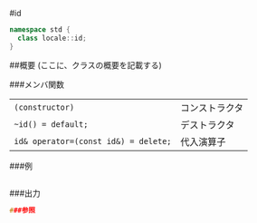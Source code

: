 #id
```cpp
namespace std {
  class locale::id;
}
```

##概要
(ここに、クラスの概要を記載する)

###メンバ関数

| | |
|-------------------------------------------------|-----------------------|
| `(constructor)` | コンストラクタ |
| `~id() = default;` | デストラクタ |
| `id& operator=(const id&) = delete;` | 代入演算子 |

###例
```cpp
```

###出力
```cpp
###参照
```
